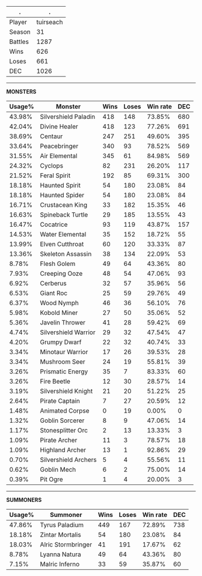 .|.
|-|-
Player|tuirseach
Season|31
Battles|1287
Wins|626
Loses|661
DEC|1026

---
**MONSTERS**

Usage%|Monster|Wins|Loses|Win rate|DEC|
-|-|-|-|-|-|
43.98%|Silvershield Paladin|418|148|73.85%|680|
42.04%|Divine Healer|418|123|77.26%|691|
38.69%|Centaur|247|251|49.60%|395|
33.64%|Peacebringer|340|93|78.52%|569|
31.55%|Air Elemental|345|61|84.98%|569|
24.32%|Cyclops|82|231|26.20%|117|
21.52%|Feral Spirit|192|85|69.31%|300|
18.18%|Haunted Spirit|54|180|23.08%|84|
18.18%|Haunted Spider|54|180|23.08%|84|
16.71%|Crustacean King|33|182|15.35%|46|
16.63%|Spineback Turtle|29|185|13.55%|43|
16.47%|Cocatrice|93|119|43.87%|157|
14.53%|Water Elemental|35|152|18.72%|55|
13.99%|Elven Cutthroat|60|120|33.33%|87|
13.36%|Skeleton Assassin|38|134|22.09%|53|
8.78%|Flesh Golem|49|64|43.36%|80|
7.93%|Creeping Ooze|48|54|47.06%|93|
6.92%|Cerberus|32|57|35.96%|56|
6.53%|Giant Roc|25|59|29.76%|49|
6.37%|Wood Nymph|46|36|56.10%|76|
5.98%|Kobold Miner|27|50|35.06%|52|
5.36%|Javelin Thrower|41|28|59.42%|69|
4.74%|Silvershield Warrior|29|32|47.54%|47|
4.20%|Grumpy Dwarf|22|32|40.74%|33|
3.34%|Minotaur Warrior|17|26|39.53%|28|
3.34%|Mushroom Seer|24|19|55.81%|39|
3.26%|Prismatic Energy|35|7|83.33%|60|
3.26%|Fire Beetle|12|30|28.57%|14|
3.19%|Silvershield Knight|21|20|51.22%|25|
2.64%|Pirate Captain|7|27|20.59%|12|
1.48%|Animated Corpse|0|19|0.00%|0|
1.32%|Goblin Sorcerer|8|9|47.06%|14|
1.17%|Stonesplitter Orc|2|13|13.33%|3|
1.09%|Pirate Archer|11|3|78.57%|18|
1.09%|Highland Archer|13|1|92.86%|29|
0.70%|Silvershield Archers|5|4|55.56%|11|
0.62%|Goblin Mech|6|2|75.00%|14|
0.39%|Pit Ogre|1|4|20.00%|3|

---
**SUMMONERS**

Usage%|Summoner|Wins|Loses|Win rate|DEC|
-|-|-|-|-|-|
47.86%|Tyrus Paladium|449|167|72.89%|738|
18.18%|Zintar Mortalis|54|180|23.08%|84|
18.03%|Alric Stormbringer|41|191|17.67%|62|
8.78%|Lyanna Natura|49|64|43.36%|80|
7.15%|Malric Inferno|33|59|35.87%|60|
